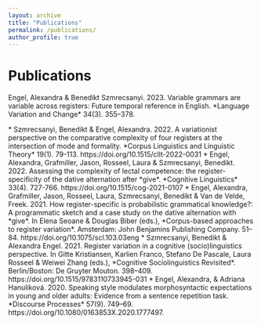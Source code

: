 ```yaml
---
layout: archive
title: "Publications"
permalink: /publications/
author_profile: true
---
```


Publications
======
<div style=“text-indent: -36px; padding-left: 36px;”><p>Engel, Alexandra & Benedikt Szmrecsanyi. 2023. Variable grammars are variable across registers: Future temporal reference in English. *Language Variation and Change* 34(3). 355–378.</p>
* Szmrecsanyi, Benedikt & Engel, Alexandra. 2022. A variationist perspective on the comparative complexity of four registers at the intersection of mode and formality. *Corpus Linguistics and Linguistic Theory* 19(1). 79-113. https://doi.org/10.1515/cllt-2022-0031
* Engel, Alexandra, Grafmiller, Jason, Rosseel, Laura & Szmrecsanyi, Benedikt. 2022. Assessing the complexity of lectal competence: the register-specificity of the dative alternation after *give*. *Cognitive Linguistics* 33(4). 727-766. https://doi.org/10.1515/cog-2021-0107
* Engel, Alexandra, Grafmiller, Jason, Rosseel, Laura, Szmrecsanyi, Benedikt & Van de Velde, Freek. 2021. How register-specific is probabilistic grammatical knowledge?: A programmatic sketch and a case study on the dative alternation with *give*. In Elena Seoane & Douglas Biber (eds.), *Corpus-based approaches to register variation*. Amsterdam: John Benjamins Publishing Company. 51–84. https://doi.org/10.1075/scl.103.03eng
* Szmrecsanyi, Benedikt & Alexandra Engel. 2021. Register variation in a cognitive (socio)linguistics perspective. In Gitte Kristiansen, Karlien Franco, Stefano De Pascale, Laura Rosseel & Weiwei Zhang (eds.), *Cognitive Sociolinguistics Revisited*. Berlin/Boston: De Gruyter Mouton. 398–409. https://doi.org/10.1515/9783110733945-031
* Engel, Alexandra, & Adriana Hanulíková. 2020. Speaking style modulates morphosyntactic expectations in young and older adults: Evidence from a sentence repetition task. *Discourse Processes* 57(9). 749–69. https://doi.org/10.1080/0163853X.2020.1777497.

